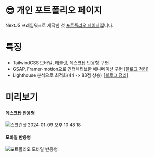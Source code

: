 # 😎 개인 포트폴리오 페이지
NextJS 프레임워크로 제작한 첫 [포트폴리오 페이지](https://portfolio-nextjs-tan-seven.vercel.app/)입니다. 



# 특징
- TailwindCSS 모바일, 태블릿, 데스크탑 반응형 구현 
- GSAP, Framer-motion으로 인터렉티브한 애니메이션 구현 [[블로그 정리]](https://velog.io/@jinseob102/GSAP-%EA%B0%80%EB%A1%9C-Scroll-%EC%95%A0%EB%8B%88%EB%A9%94%EC%9D%B4%EC%85%98-%EB%A7%8C%EB%93%A4%EA%B8%B0)
- Lighthouse 분석으로 최적화(44 -> 83점 상승) [[블로그 정리]](https://velog.io/@jinseob102/Lighthouse-%EC%9B%B9%ED%8E%98%EC%9D%B4%EC%A7%80-%EC%B5%9C%EC%A0%81%ED%99%94)



# 미리보기
#### 데스크탑 반응형

![스크린샷 2024-01-09 오후 10 48 18](https://github.com/seovee/portfolio-nextjs/assets/18073169/48201590-2f34-4f3a-b3c7-da99a29ee459)

#### 모바일 반응형

![포트폴리오 모바일 반응형](https://github.com/seovee/portfolio-nextjs/assets/18073169/f587e86c-d206-4f9b-bcc8-6c831f57c744)

